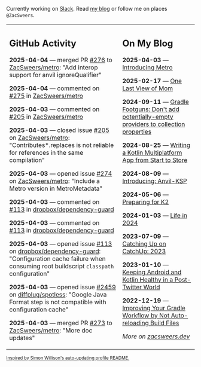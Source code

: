 Currently working on [Slack](https://slack.com/). Read [my blog](https://zacsweers.dev/) or follow me on places `@ZacSweers`.

<table><tr><td valign="top" width="60%">

## GitHub Activity
<!-- githubActivity starts -->
**2025-04-04** — merged PR [#276](https://github.com/ZacSweers/metro/pull/276) to [ZacSweers/metro](https://github.com/ZacSweers/metro): "Add interop support for anvil ignoreQualifier"

**2025-04-04** — commented on [#275](https://github.com/ZacSweers/metro/pull/275#issuecomment-2778845037) in [ZacSweers/metro](https://github.com/ZacSweers/metro)

**2025-04-03** — commented on [#205](https://github.com/ZacSweers/metro/issues/205#issuecomment-2777270654) in [ZacSweers/metro](https://github.com/ZacSweers/metro)

**2025-04-03** — closed issue [#205](https://github.com/ZacSweers/metro/issues/205) on [ZacSweers/metro](https://github.com/ZacSweers/metro): "Contributes*.replaces is not reliable for references in the same compilation"

**2025-04-03** — opened issue [#274](https://github.com/ZacSweers/metro/issues/274) on [ZacSweers/metro](https://github.com/ZacSweers/metro): "Include a Metro version in MetroMetadata"

**2025-04-03** — commented on [#113](https://github.com/dropbox/dependency-guard/issues/113#issuecomment-2777018769) in [dropbox/dependency-guard](https://github.com/dropbox/dependency-guard)

**2025-04-03** — commented on [#113](https://github.com/dropbox/dependency-guard/issues/113#issuecomment-2776996062) in [dropbox/dependency-guard](https://github.com/dropbox/dependency-guard)

**2025-04-03** — opened issue [#113](https://github.com/dropbox/dependency-guard/issues/113) on [dropbox/dependency-guard](https://github.com/dropbox/dependency-guard): "Configuration cache failure when consuming root buildscript `classpath` configuration"

**2025-04-03** — opened issue [#2459](https://github.com/diffplug/spotless/issues/2459) on [diffplug/spotless](https://github.com/diffplug/spotless): "Google Java Format step is not compatible with configuration cache"

**2025-04-03** — merged PR [#273](https://github.com/ZacSweers/metro/pull/273) to [ZacSweers/metro](https://github.com/ZacSweers/metro): "More doc updates"
<!-- githubActivity ends -->
</td><td valign="top" width="40%">

## On My Blog
<!-- blog starts -->
**2025-04-03** — [Introducing Metro](https://www.zacsweers.dev/introducing-metro/)

**2025-02-17** — [One Last View of Mom](https://www.zacsweers.dev/one-last-view-of-mom/)

**2024-09-11** — [Gradle Footguns: Don't add potentially-empty providers to collection properties](https://www.zacsweers.dev/gradle-footgun-adding-empty-providers-to-collection-properties/)

**2024-08-25** — [Writing a Kotlin Multiplatform App from Start to Store](https://www.zacsweers.dev/writing-a-kotlin-multiplatform-app-from-start-to-store/)

**2024-08-09** — [Introducing: Anvil-KSP](https://www.zacsweers.dev/introducing-anvil-ksp/)

**2024-05-06** — [Preparing for K2](https://www.zacsweers.dev/preparing-for-k2/)

**2024-01-03** — [Life in 2024](https://www.zacsweers.dev/life-in-2024/)

**2023-07-09** — [Catching Up on CatchUp: 2023](https://www.zacsweers.dev/catching-up-on-catchup-2023/)

**2023-01-10** — [Keeping Android and Kotlin Healthy in a Post-Twitter World](https://www.zacsweers.dev/keeping-android-healthy/)

**2022-12-19** — [Improving Your Gradle Workflow by Not Auto-reloading Build Files](https://www.zacsweers.dev/improving-your-workflow-by-not-auto-reloading-build-files/)
<!-- blog ends -->
_More on [zacsweers.dev](https://zacsweers.dev/)_
</td></tr></table>

<sub><a href="https://simonwillison.net/2020/Jul/10/self-updating-profile-readme/">Inspired by Simon Willison's auto-updating profile README.</a></sub>